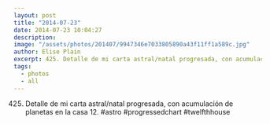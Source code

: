```yaml
---
layout: post
title: "2014-07-23"
date: 2014-07-23 10:04:27
description: 
image: "/assets/photos/201407/9947346e7033805890a43f11ff1a589c.jpg"
author: Elise Plain
excerpt: 425. Detalle de mi carta astral/natal progresada, con acumulación de planetas en la casa 12. #astro #progressedchart #twelfthhouse
tags: 
  - photos
  - all
---
```


425. Detalle de mi carta astral/natal progresada, con acumulación de planetas en la casa 12. #astro #progressedchart #twelfthhouse
<p></p>
